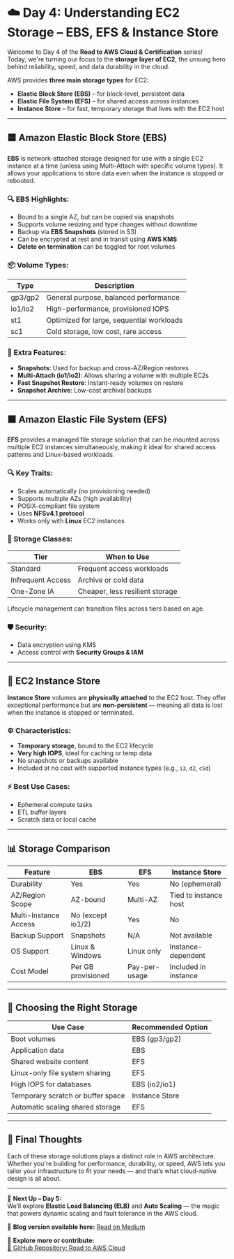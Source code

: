 # ☁️ Day 4: Understanding EC2 Storage – EBS, EFS & Instance Store

Welcome to Day 4 of the **Road to AWS Cloud & Certification** series!  
Today, we're turning our focus to the **storage layer of EC2**, the unsung hero behind reliability, speed, and data durability in the cloud.

AWS provides **three main storage types** for EC2:

- **Elastic Block Store (EBS)** – for block-level, persistent data
- **Elastic File System (EFS)** – for shared access across instances
- **Instance Store** – for fast, temporary storage that lives with the EC2 host

---

## 🟦 Amazon Elastic Block Store (EBS)

**EBS** is network-attached storage designed for use with a single EC2 instance at a time (unless using Multi-Attach with specific volume types). It allows your applications to store data even when the instance is stopped or rebooted.

### 🔍 EBS Highlights:
- Bound to a single AZ, but can be copied via snapshots
- Supports volume resizing and type changes without downtime
- Backup via **EBS Snapshots** (stored in S3)
- Can be encrypted at rest and in transit using **AWS KMS**
- **Delete on termination** can be toggled for root volumes

### 📦 Volume Types:
| Type     | Description                             |
|----------|-----------------------------------------|
| gp3/gp2  | General purpose, balanced performance   |
| io1/io2  | High-performance, provisioned IOPS      |
| st1      | Optimized for large, sequential workloads |
| sc1      | Cold storage, low cost, rare access     |

### 🔐 Extra Features:
- **Snapshots**: Used for backup and cross-AZ/Region restores
- **Multi-Attach (io1/io2)**: Allows sharing a volume with multiple EC2s
- **Fast Snapshot Restore**: Instant-ready volumes on restore
- **Snapshot Archive**: Low-cost archival backups

---

## 🟧 Amazon Elastic File System (EFS)

**EFS** provides a managed file storage solution that can be mounted across multiple EC2 instances simultaneously, making it ideal for shared access patterns and Linux-based workloads.

### 🔍 Key Traits:
- Scales automatically (no provisioning needed)
- Supports multiple AZs (high availability)
- POSIX-compliant file system
- Uses **NFSv4.1 protocol**
- Works only with **Linux** EC2 instances

### 🧊 Storage Classes:
| Tier              | When to Use                      |
|-------------------|----------------------------------|
| Standard          | Frequent access workloads        |
| Infrequent Access | Archive or cold data             |
| One-Zone IA       | Cheaper, less resilient storage  |

Lifecycle management can transition files across tiers based on age.

### 🛡️ Security:
- Data encryption using KMS
- Access control with **Security Groups & IAM**

---

## 🔘 EC2 Instance Store

**Instance Store** volumes are **physically attached** to the EC2 host. They offer exceptional performance but are **non-persistent** — meaning all data is lost when the instance is stopped or terminated.

### ⚙️ Characteristics:
- **Temporary storage**, bound to the EC2 lifecycle
- **Very high IOPS**, ideal for caching or temp data
- No snapshots or backups available
- Included at no cost with supported instance types (e.g., `i3`, `d2`, `c5d`)

### ⚡ Best Use Cases:
- Ephemeral compute tasks
- ETL buffer layers
- Scratch data or local cache

---

## 📊 Storage Comparison

| Feature              | EBS            | EFS                 | Instance Store        |
|----------------------|----------------|----------------------|------------------------|
| Durability           | Yes            | Yes                 | No (ephemeral)         |
| AZ/Region Scope      | AZ-bound       | Multi-AZ            | Tied to instance host  |
| Multi-Instance Access| No (except io1/2) | Yes              | No                    |
| Backup Support       | Snapshots      | N/A                 | Not available          |
| OS Support           | Linux & Windows| Linux only          | Instance-dependent     |
| Cost Model           | Per GB provisioned | Pay-per-usage   | Included in instance   |

---

## 🧠 Choosing the Right Storage

| Use Case                              | Recommended Option   |
|---------------------------------------|-----------------------|
| Boot volumes                          | EBS (gp3/gp2)         |
| Application data                      | EBS                   |
| Shared website content                | EFS                   |
| Linux-only file system sharing        | EFS                   |
| High IOPS for databases               | EBS (io2/io1)         |
| Temporary scratch or buffer space     | Instance Store        |
| Automatic scaling shared storage      | EFS                   |

---

## 🧩 Final Thoughts

Each of these storage solutions plays a distinct role in AWS architecture. Whether you're building for performance, durability, or speed, AWS lets you tailor your infrastructure to fit your needs — and that’s what cloud-native design is all about.

---

🎯 **Next Up – Day 5:**  
We’ll explore **Elastic Load Balancing (ELB)** and **Auto Scaling** — the magic that powers dynamic scaling and fault tolerance in the AWS cloud.

📖 **Blog version available here:** [Read on Medium](https://medium.com/@gaturugaturu/unlocking-aws-ec2-storage-a-complete-guide-to-ebs-efs-instance-store-526e74e8e06d)

📂 **Explore more or contribute:**  
[🔗 GitHub Repository: Road to AWS Cloud](https://github.com/Gaturu/Road-To-AWS)

